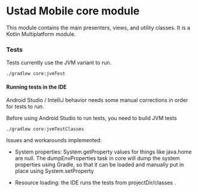 # Ustad Mobile core module

This module contains the main presenters, views, and utility classes. It is a Kotlin Multiplatform
module.

### Tests

Tests currently use the JVM variant to run. 

```
./gradlew core:jvmTest
```

#### Running tests in the IDE

Android Studio / IntelliJ behavior needs some manual corrections in order for tests to run.

Before using Android Studio to run tests, you need to build JVM tests

```
./gradlew core:jvmTestClasses
```

Issues and workarounds implemented: 

* System properties: System.getProperty values for things like java.home are null. The 
dumpEnvProperties task in core will dump the system properties using Gradle, so that it can be 
loaded and manually put in place using System.setProperty

* Resource loading: the IDE runs the tests from projectDir/classes .

